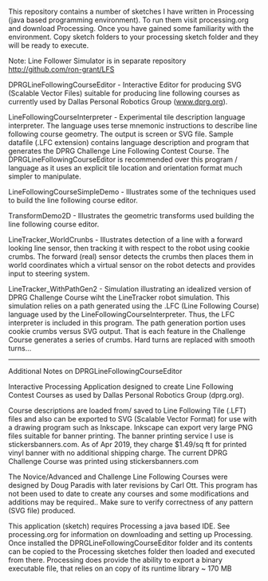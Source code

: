 This repository contains a number of sketches I have written in Processing (java based programming environment).
To run them visit processing.org and download Processing. Once you have gained some familiarity with the environment. Copy sketch folders to your processing sketch folder and they will be ready to execute.

Note: Line Follower Simulator is in separate repository http://github.com/ron-grant/LFS

DPRGLineFollowingCourseEditor - Interactive Editor for producing SVG (Scalable Vector Files) suitable for producing line following courses as currently used by Dallas Personal Robotics Group (www.dprg.org).

LineFollowingCourseInterpreter - Experimental tile description language interpreter. The language uses terse mnemonic instructions to describe line following course geometry. The output is screen or SVG file. Sample datafile (.LFC extension) contains language description and program that generates the DPRG Challenge Line Following Contest Course. The  DPRGLineFollowingCourseEditor is recommended over this program / language as it uses an explicit tile location and orientation format much simpler to manipulate.

LineFollowingCourseSimpleDemo - Illustrates some of the techniques used to build the line following course editor.

TransformDemo2D - Illustrates the geometric transforms used building the line following course editor.

LineTracker_WorldCrunbs - Illustrates detection of a line with a forward looking line sensor, then tracking it with respect to the robot using cookie crumbs. The forward (real) sensor detects the crumbs then places them in world coordinates which a virtual sensor on the robot detects and provides input to steering system.

LineTracker_WithPathGen2 - Simulation illustrating an idealized version of DPRG Challenge Course wiht the LineTracker robot simulation. This simulation relies on a path generated using the .LFC (Line Following Course) language used by the LineFollowingCourseInterpreter.
Thus, the LFC interpreter is included in this program. The path generation portion uses cookie crumbs versus SVG output. That is each feature in the Challenge Course generates a series of crumbs.  Hard turns are replaced with smooth turns... 


--------------------------------------------------------------------------------------
Additional Notes on DPRGLineFollowingCourseEditor

Interactive Processing Application designed to create Line Following Contest Courses as used by Dallas Personal Robotics Group (dprg.org).

Course descriptions are loaded from/ saved to Line Following Tile (.LFT) files and also can be exported to SVG (Scalable Vector Format) for use with a drawing program such as Inkscape. Inkscape can export very large PNG files suitable for banner printing. The banner printing service I use is stickersbanners.com. As of Apr 2019, they charge $1.49/sq ft for printed vinyl banner with no additional shipping charge. The current DPRG Challenge Course was printed using stickersbanners.com

The Novice/Advanced and Challenge Line Following Courses were designed by Doug Paradis with later revisions by Carl Ott. This program has not been used to date to create any courses and some modifications and additions may be required.. Make sure to verify correctness of any pattern (SVG file) produced.

This application (sketch) requires Processing a java based IDE. See processing.org for information on downloading and setting up Processing. Once installed the DPRGLineFollowingCourseEditor folder and its contents can be copied to the Processing sketches folder then loaded and executed from there. Processing does provide the ability to export a binary executable file, that relies on an copy of its runtime library ~ 170 MB

